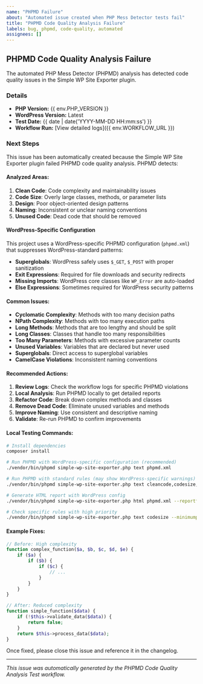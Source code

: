 ```yaml
---
name: "PHPMD Failure"
about: "Automated issue created when PHP Mess Detector tests fail"
title: "PHPMD Code Quality Analysis Failure"
labels: bug, phpmd, code-quality, automated
assignees: []
---
```


## PHPMD Code Quality Analysis Failure

The automated PHP Mess Detector (PHPMD) analysis has detected code quality issues in the Simple WP Site Exporter plugin.

### Details

- **PHP Version:** {{ env.PHP_VERSION }}
- **WordPress Version:** Latest
- **Test Date:** {{ date | date('YYYY-MM-DD HH:mm:ss') }}
- **Workflow Run:** [View detailed logs]({{ env.WORKFLOW_URL }})

### Next Steps

This issue has been automatically created because the Simple WP Site Exporter plugin failed PHPMD code quality analysis. PHPMD detects:

#### Analyzed Areas:
1. **Clean Code**: Code complexity and maintainability issues
2. **Code Size**: Overly large classes, methods, or parameter lists
3. **Design**: Poor object-oriented design patterns
4. **Naming**: Inconsistent or unclear naming conventions
5. **Unused Code**: Dead code that should be removed

#### WordPress-Specific Configuration
This project uses a WordPress-specific PHPMD configuration (`phpmd.xml`) that suppresses WordPress-standard patterns:
- **Superglobals**: WordPress safely uses `$_GET`, `$_POST` with proper sanitization
- **Exit Expressions**: Required for file downloads and security redirects
- **Missing Imports**: WordPress core classes like `WP_Error` are auto-loaded
- **Else Expressions**: Sometimes required for WordPress security patterns

#### Common Issues:
- **Cyclomatic Complexity**: Methods with too many decision paths
- **NPath Complexity**: Methods with too many execution paths
- **Long Methods**: Methods that are too lengthy and should be split
- **Long Classes**: Classes that handle too many responsibilities
- **Too Many Parameters**: Methods with excessive parameter counts
- **Unused Variables**: Variables that are declared but never used
- **Superglobals**: Direct access to superglobal variables
- **CamelCase Violations**: Inconsistent naming conventions

#### Recommended Actions:

1. **Review Logs**: Check the workflow logs for specific PHPMD violations
2. **Local Analysis**: Run PHPMD locally to get detailed reports
3. **Refactor Code**: Break down complex methods and classes
4. **Remove Dead Code**: Eliminate unused variables and methods
5. **Improve Naming**: Use consistent and descriptive naming
6. **Validate**: Re-run PHPMD to confirm improvements

#### Local Testing Commands:
```bash
# Install dependencies
composer install

# Run PHPMD with WordPress-specific configuration (recommended)
./vendor/bin/phpmd simple-wp-site-exporter.php text phpmd.xml

# Run PHPMD with standard rules (may show WordPress-specific warnings)
./vendor/bin/phpmd simple-wp-site-exporter.php text cleancode,codesize,design,naming,unusedcode

# Generate HTML report with WordPress config
./vendor/bin/phpmd simple-wp-site-exporter.php html phpmd.xml --reportfile phpmd-report.html

# Check specific rules with high priority
./vendor/bin/phpmd simple-wp-site-exporter.php text codesize --minimumpriority 1
```

#### Example Fixes:
```php
// Before: High complexity
function complex_function($a, $b, $c, $d, $e) {
    if ($a) {
        if ($b) {
            if ($c) {
                // ...
            }
        }
    }
}

// After: Reduced complexity
function simple_function($data) {
    if (!$this->validate_data($data)) {
        return false;
    }
    return $this->process_data($data);
}
```

Once fixed, please close this issue and reference it in the changelog.

---

*This issue was automatically generated by the PHPMD Code Quality Analysis Test workflow.*
